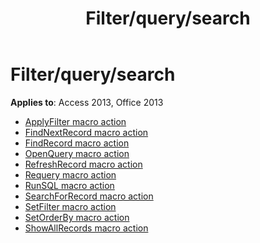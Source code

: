 ﻿---
title: Filter/query/search
TOCTitle: Filter/query/search
ms:assetid: 383df639-4a9b-4741-add2-e6e36e1bdde5
ms:mtpsurl: https://msdn.microsoft.com/library/Dn124363(v=office.15)
ms:contentKeyID: 52071997
ms.date: 09/18/2015
mtps_version: v=office.15
---

# Filter/query/search

**Applies to**: Access 2013, Office 2013

- [ApplyFilter macro action](applyfilter-macro-action.md)
- [FindNextRecord macro action](findnextrecord-macro-action.md)
- [FindRecord macro action](findrecord-macro-action.md)
- [OpenQuery macro action](openquery-macro-action.md)
- [RefreshRecord macro action](refreshrecord-macro-action.md)
- [Requery macro action](requery-macro-action.md)
- [RunSQL macro action](runsql-macro-action.md)
- [SearchForRecord macro action](searchforrecord-macro-action.md)
- [SetFilter macro action](setfilter-macro-action.md)
- [SetOrderBy macro action](setorderby-macro-action.md)
- [ShowAllRecords macro action](showallrecords-macro-action.md)


